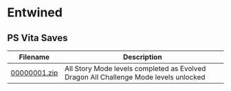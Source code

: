 # Entwined

## PS Vita Saves

| Filename | Description |
|----------|-------------|
| [00000001.zip](00000001.zip) | All Story Mode levels completed as Evolved Dragon All Challenge Mode levels unlocked  |
